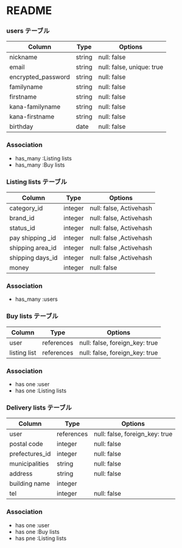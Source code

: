# README

### users テーブル

| Column              | Type    | Options                  |
| ------------------- | ------- | ------------------------ |
| nickname            | string  | null: false              |
| email               | string  | null: false, unique: true|
| encrypted_password  | string  | null: false              |
| familyname          | string  | null: false              |
| firstname           | string  | null: false              |
| kana-familyname     | string  | null: false              |
| kana-firstname      | string  | null: false              |
| birthday            | date    | null: false              |


### Association
- has_many :Listing lists
- has_many :Buy lists 


### Listing lists テーブル

| Column                | Type             | Options                |
| ----------------------| ---------------- | ---------------------- |
| category_id           | integer          | null: false, Activehash| 
| brand_id              | integer          | null: false, Activehash|
| status_id             | integer          | null: false, Activehash|
| pay shipping _id      | integer          | null: false ,Activehash|
| shipping area_id      | integer          | null: false ,Activehash|
| shipping days_id      | integer          | null: false ,Activehash|
| money                 | integer          | null: false            |


### Association

- has_many :users


### Buy lists テーブル

| Column            | Type             | Options                         |
| ------------------| ---------------- | --------------------------------|
| user              | references       | null: false, foreign_key: true  |
| listing list      | references       | null: false, foreign_key: true  |


### Association 
- has one :user
- has one :Listing lists

### Delivery lists テーブル

| Column            | Type             | Options                         |
| ------------------| ---------------- | --------------------------------|
| user              | references       | null: false, foreign_key: true  |
| postal code       | integer          | null: false                     |
| prefectures_id    | integer          | null: false                     |
| municipalities    | string           | null: false                     |
| address           | string           | null: false                     |
| building name     | integer          |                                 |
| tel               | integer          | null: false                     |


### Association
- has one :user
- has one :Buy lists
- has pne :Listing lists
